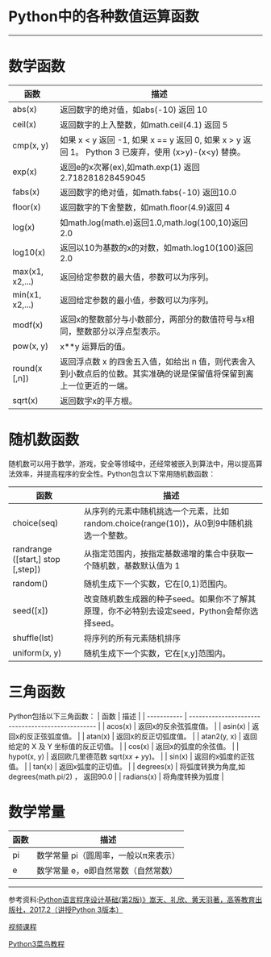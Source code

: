 # Python中的各种数值运算函数




------

# 数学函数

| 函数            | 描述                                                         |
| --------------- | ------------------------------------------------------------ |
| abs(x)          | 返回数字的绝对值，如abs(-10) 返回 10                         |
| ceil(x)         | 返回数字的上入整数，如math.ceil(4.1) 返回 5                  |
| cmp(x, y)       | 如果 x < y 返回 -1, 如果 x == y 返回 0, 如果 x > y 返回 1。 Python 3 已废弃，使用 (x>y)-(x<y) 替换。 |
| exp(x)          | 返回e的x次幂(ex),如math.exp(1) 返回2.718281828459045         |
| fabs(x)         | 返回数字的绝对值，如math.fabs(-10) 返回10.0                  |
| floor(x)        | 返回数字的下舍整数，如math.floor(4.9)返回 4                  |
| log(x)          | 如math.log(math.e)返回1.0,math.log(100,10)返回2.0            |
| log10(x)        | 返回以10为基数的x的对数，如math.log10(100)返回 2.0           |
| max(x1, x2,...) | 返回给定参数的最大值，参数可以为序列。                       |
| min(x1, x2,...) | 返回给定参数的最小值，参数可以为序列。                       |
| modf(x)         | 返回x的整数部分与小数部分，两部分的数值符号与x相同，整数部分以浮点型表示。 |
| pow(x, y)       | x**y 运算后的值。                                            |
| round(x [,n])   | 返回浮点数 x 的四舍五入值，如给出 n 值，则代表舍入到小数点后的位数。其实准确的说是保留值将保留到离上一位更近的一端。 |
| sqrt(x)         | 返回数字x的平方根。                                          |

# 随机数函数

随机数可以用于数学，游戏，安全等领域中，还经常被嵌入到算法中，用以提高算法效率，并提高程序的安全性。Python包含以下常用随机数函数：

| 函数                              | 描述                                                         |
| --------------------------------- | ------------------------------------------------------------ |
| choice(seq)                       | 从序列的元素中随机挑选一个元素，比如random.choice(range(10))，从0到9中随机挑选一个整数。 |
| randrange ([start,] stop [,step]) | 从指定范围内，按指定基数递增的集合中获取一个随机数，基数默认值为 1 |
| random()                          | 随机生成下一个实数，它在[0,1)范围内。                        |
| seed([x])                         | 改变随机数生成器的种子seed。如果你不了解其原理，你不必特别去设定seed，Python会帮你选择seed。 |
| shuffle(lst)                      | 将序列的所有元素随机排序                                     |
| uniform(x, y)                     | 随机生成下一个实数，它在[x,y]范围内。                        |

# 三角函数

Python包括以下三角函数：
| 函数        | 描述                                              |
| ----------- | ------------------------------------------------- |
| acos(x)     | 返回x的反余弦弧度值。                             |
| asin(x)     | 返回x的反正弦弧度值。                             |
| atan(x)     | 返回x的反正切弧度值。                             |
| atan2(y, x) | 返回给定的 X 及 Y 坐标值的反正切值。              |
| cos(x)      | 返回x的弧度的余弦值。                             |
| hypot(x, y) | 返回欧几里德范数 sqrt(x*x + y*y)。                |
| sin(x)      | 返回的x弧度的正弦值。                             |
| tan(x)      | 返回x弧度的正切值。                               |
| degrees(x)  | 将弧度转换为角度,如degrees(math.pi/2) ， 返回90.0 |
| radians(x)  | 将角度转换为弧度                                  |
# 数学常量

| 函数 | 描述                                 |
| ---- | ------------------------------------ |
| pi   | 数学常量 pi（圆周率，一般以π来表示） |
| e    | 数学常量 e，e即自然常数（自然常数）  |

------

[^undefined]:

参考资料:[Python语言程序设计基础(第2版)》嵩天、礼欣、黄天羽著，高等教育出版社，2017.2（讲授Python 3版本）](https://item.jd.com/12128326.html?dist=jd)

[视频课程](http://www.icourse163.org/course/BIT-268001)

[Python3菜鸟教程](https://www.runoob.com/python3/python3-number.html)



